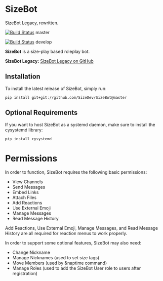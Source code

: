 # SizeBot
SizeBot Legacy, rewritten.

[![Build Status](https://travis-ci.org/sizedev/SizeBot.svg?branch=master)](https://travis-ci.org/sizedev/SizeBot) master

[![Build Status](https://travis-ci.org/sizedev/SizeBot.svg?branch=develop)](https://travis-ci.org/sizedev/SizeBot) develop

**SizeBot** is a size-play based roleplay bot.

**SizeBot Legacy:** [SizeBot Legacy on GitHub](https://github.com/sizedev/SizeBot/tree/sizebot-legacy)

## Installation

To install the latest release of SizeBot, simply run:

`pip install git+git://github.com/SizeDev/SizeBot@master`

## Optional Requirements

If you want to host SizeBot as a systemd daemon, make sure to install the cysystemd library:

`pip install cysystemd`

# Permissions

In order to function, SizeBot requires the following basic permissions:

* View Channels
* Send Messages
* Embed Links
* Attach Files
* Add Reactions
* Use External Emoji
* Manage Messages
* Read Message History

Add Reactions, Use External Emoji, Manage Messages, and Read Message History are all required for reaction menus to work properly.

In order to support some optional features, SizeBot may also need:

* Change Nickname
* Manage Nicknames (used to set size tags)
* Move Members (used by &naptime command)
* Manage Roles (used to add the SizeBot User role to users after registration)
